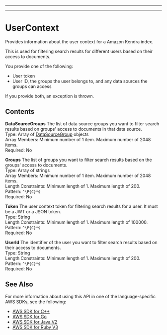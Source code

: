 --------

--------

# UserContext<a name="API_UserContext"></a>

Provides information about the user context for a Amazon Kendra index\.

This is used for filtering search results for different users based on their access to documents\.

You provide one of the following:
+ User token
+ User ID, the groups the user belongs to, and any data sources the groups can access

If you provide both, an exception is thrown\.

## Contents<a name="API_UserContext_Contents"></a>

 **DataSourceGroups**   <a name="Kendra-Type-UserContext-DataSourceGroups"></a>
The list of data source groups you want to filter search results based on groups' access to documents in that data source\.  
Type: Array of [DataSourceGroup](API_DataSourceGroup.md) objects  
Array Members: Minimum number of 1 item\. Maximum number of 2048 items\.  
Required: No

 **Groups**   <a name="Kendra-Type-UserContext-Groups"></a>
The list of groups you want to filter search results based on the groups' access to documents\.  
Type: Array of strings  
Array Members: Minimum number of 1 item\. Maximum number of 2048 items\.  
Length Constraints: Minimum length of 1\. Maximum length of 200\.  
Pattern: `^\P{C}*$`   
Required: No

 **Token**   <a name="Kendra-Type-UserContext-Token"></a>
The user context token for filtering search results for a user\. It must be a JWT or a JSON token\.  
Type: String  
Length Constraints: Minimum length of 1\. Maximum length of 100000\.  
Pattern: `^\P{C}*$`   
Required: No

 **UserId**   <a name="Kendra-Type-UserContext-UserId"></a>
The identifier of the user you want to filter search results based on their access to documents\.  
Type: String  
Length Constraints: Minimum length of 1\. Maximum length of 200\.  
Pattern: `^\P{C}*$`   
Required: No

## See Also<a name="API_UserContext_SeeAlso"></a>

For more information about using this API in one of the language\-specific AWS SDKs, see the following:
+  [ AWS SDK for C\+\+](https://docs.aws.amazon.com/goto/SdkForCpp/kendra-2019-02-03/UserContext) 
+  [ AWS SDK for Go](https://docs.aws.amazon.com/goto/SdkForGoV1/kendra-2019-02-03/UserContext) 
+  [ AWS SDK for Java V2](https://docs.aws.amazon.com/goto/SdkForJavaV2/kendra-2019-02-03/UserContext) 
+  [ AWS SDK for Ruby V3](https://docs.aws.amazon.com/goto/SdkForRubyV3/kendra-2019-02-03/UserContext) 